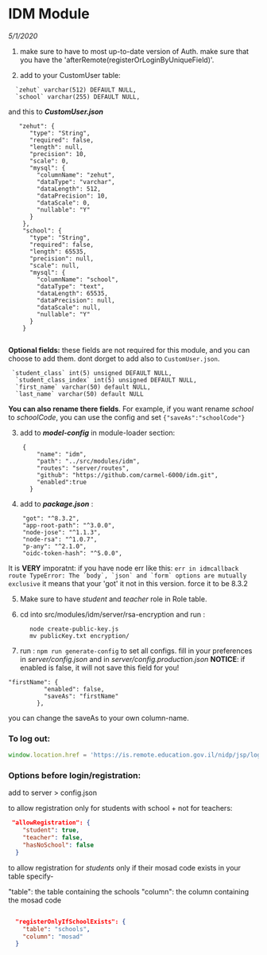# IDM Module
*5/1/2020*

1. make sure to have to most up-to-date version of Auth. make sure that you have the 'afterRemote(registerOrLoginByUniqueField)'.


2. add to your CustomUser table:
```
  `zehut` varchar(512) DEFAULT NULL,
  `school` varchar(255) DEFAULT NULL,
```

  and this to ***CustomUser.json***
```
   "zehut": {
      "type": "String",
      "required": false,
      "length": null,
      "precision": 10,
      "scale": 0,
      "mysql": {
        "columnName": "zehut",
        "dataType": "varchar",
        "dataLength": 512,
        "dataPrecision": 10,
        "dataScale": 0,
        "nullable": "Y"
      }
    },
    "school": {
      "type": "String",
      "required": false,
      "length": 65535,
      "precision": null,
      "scale": null,
      "mysql": {
        "columnName": "school",
        "dataType": "text",
        "dataLength": 65535,
        "dataPrecision": null,
        "dataScale": null,
        "nullable": "Y"
      }
    }
  
```


**Optional fields:**
these fields are not required for this module, and you can choose to add them. dont dorget to add also to ```CustomUser.json```.

```
 `student_class` int(5) unsigned DEFAULT NULL,
  `student_class_index` int(5) unsigned DEFAULT NULL,
  `first_name` varchar(50) default NULL,
  `last_name` varchar(50) default NULL

  ```
**You can also rename there fields**. For example, if you want rename *school* to *schoolCode*, you can use the config and set 
```{"saveAs":"schoolCode"}```



3. add to ***model-config*** in module-loader section:
```
    {
        "name": "idm",
        "path": "../src/modules/idm",
        "routes": "server/routes",
        "github": "https://github.com/carmel-6000/idm.git",
        "enabled":true
      }
```

4. add to ***package.json*** : 
```
    "got": "^8.3.2",
    "app-root-path": "^3.0.0",
    "node-jose": "^1.1.3",
    "node-rsa": "^1.0.7",
    "p-any": "^2.1.0",
    "oidc-token-hash": "^5.0.0",
```


  It is **VERY** imporatnt: if you have node err like this: ```err in idmcallback route TypeError: The `body`, `json` and `form` options are mutually exclusive```
  it means that your 'got' it not in this version. force it to be 8.3.2


5. Make sure to have *student* and *teacher* role in Role table.

6. cd into src/modules/idm/server/rsa-encryption and run : 
```
      node create-public-key.js
      mv publicKey.txt encryption/ 
```


7. run : ```npm run generate-config``` to set all configs. fill in your preferences in *server/config.json* and in *server/config.production.json*
**NOTICE**: if enabled is false, it will not save this field for you!

``` 
"firstName": {
          "enabled": false,
          "saveAs": "firstName"
        },
```

you can change the saveAs to your own column-name.


### To log out:
``` js
window.location.href = 'https://is.remote.education.gov.il/nidp/jsp/logoutSuccess.jsp'
```


### Options before login/registration:
add to server > config.json

to allow registration only for students with school + not for teachers:

``` json
 "allowRegistration": {
    "student": true,
    "teacher": false,
    "hasNoSchool": false
  }
```
to allow registration for *students* only if their mosad code exists in your table specify-

"table": the table containing the schools
"column": the column containing the mosad code

``` json

  "registerOnlyIfSchoolExists": {
    "table": "schools",
    "column": "mosad"
  }
```
